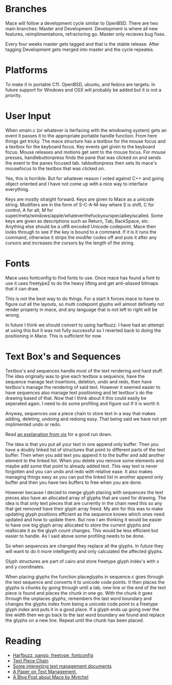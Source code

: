 # Branches

Mace will follow a development cycle similar to OpenBSD. There are
two main branches: Master and Development. Development is where
all new features, reimplimentations, refractoring go. Master only recieves
bug fixes. 

Every four weeks master gets tagged and that is the stable release.
After tagging Development gets merged into master and the cycle
repeates.

# Platforms

To make it in portable C11. OpenBSD, ubuntu, and fedora are targets. 
In future support for Windows and OSX will probably be added but it
is not a priority.

# User Input

When xmain.c (or whatever is iterfacing with the windowing system)
gets an event it passes it to the appropriate portable handle 
function. From here things get tricky. The mace structure has a textbox
for the mouse focus and a textbox for the keyboard focus. Key events get
given to the keyboard focus. Mouse releases and motions get sent to the 
mouse focus. For mouse presses, handlebuttonpress finds the pane that
was clicked on and sends the event to the panes focused tab. tabbuttonpress
then sets its mace's mousefocus to the textbox that was clicked on.

Yes, this is horrible. But for whatever reason I voted against C++ and 
going object oriented and I have not come up with a nice way to interface
everything.

Keys are mostly straight forward. Keys are given to Mace as a unicode
string. Modifiers are in the form of S-C-A-M-key where S is shift, C
for control, A for alt, M for 
super/meta/windows/apple/whateverthefuckyourspecialkeyiscalled.
Some keys are given as descriptions such as Return, Tab, BackSpace, etc.
Anything else should be a utf8 encoded Unicode codepoint. Mace then
looks through to see if the key is bound to a command. If it is it
runs the command, otherwise it strips the modifer codes off and puts 
it after any cursors and increases the cursors by the length of the string.


# Fonts

Mace uses fontconfig to find fonts to use.  Once mace has found a
font to use it uses freetype2 to do the heavy lifting and get
anti-aliased bitmaps that it can draw. 

This is not the best way to do things. For a start it forces mace to 
have to figure out all the layouts, so multi codepoint glyphs will 
almost definatly not render properly in mace, and any language that 
is not left to right will be wrong. 

In future I think we should convert to using harfbuzz. I have had
an attempt at using this but it was not fully successful so I reverted
back to doing the positioning in Mace. This is sufficient for now.

# Text Box's and Sequences

Textbox's and sequences handle most of the text rendering and
hard stuff. The idea originally was to give each textbox a sequence,
have the sequence manage text insertions, deletion, undo and
redo, then have textbox's manage the rendering of said text.
However it seemed easier to have sequences also manage text
positioning and let textbox's do the drawing based of that. Now
that I think about it this could easily be seperated again. I need
to do some profiling and figure out if it is worth it.

Anyway, sequences use a piece chain to store text in a way that
makes adding, deleting, undoing and redoing easy. That being
said we have not yet implimented undo or redo. 

Read [an explanation from vis](https://github.com/martanne/vis/wiki/Text-management-using-a-piece-chain)
for a good run down.

The idea is that you put all your text in one append only buffer.
Then you have a doubly linked list of structures that point 
to different parts of the text buffer. Then when you add text
you append it to the buffer and add another element to the
linked list. When you delete you remove some elements and 
maybe add some that point to already added text. This way text
is never forgotten and you can undo and redo with relative ease.
It also makes managing things easy as you can put the linked 
list in another append only buffer and then you have two buffers
to free when you are done.

However because I decied to merge glyph placing with sequences
the text pieces also have an allocated array of glyphs that are used
for drawing. The idea is that only text pieces that are currently
in the chain need this so any that get removed have their glyph array
freed. My aim for this was to make updating glyph positions efficient
as the sequence knows which ones need updated and how to update
them. But now I am thinking it would be easier to have one big glyph
array allocated to store the current glyphs and reallocate it as the
glyph count changes. This would be less efficient but easier to handle.
As I said above some profiling needs to be done.

So when sequences are changed they replace all the glyphs. In future
they will want to do it more intelligently and only calculated the affected
glyphs. 

Glyph structures are part of cairo and store freetype glyph index's
with x and y coordinates.

When placing glyphs the function placeglyphs in sequence.c goes
through the text sequence and converts it to unicode code points.
It then places the glyphs is chunks by going through until a tab, new line
or the end of the text piece is found and places the chunk in one go.
With the chunk it goes through the unplaces glyphs, remembers the 
last word boundary and changes the glyphs index from being a
unicode code point to a freetype glyph index and puts it in a good place.
If a glyph ends up going over the line width then we go back to the
last word boundary we found and replace the glyphs on a new line.
Repeat until the chunk has been placed.


# Reading

- [Harfbuzz, pango, freetype, fontconfig](https://behdad.org/text/)
- [Text Piece Chain](https://github.com/martanne/vis/wiki/Text-management-using-a-piece-chain)
- [Some interesting text management documents](https://github.com/google/xi-editor/blob/master/doc/rope_science/intro.md) 
- [A Paper on Text Management](https://www.cs.unm.edu/~crowley/papers/sds.pdf),
- [A Blog Post about Mace by Mytchel](https://lackname.org/blog/Mace/)

